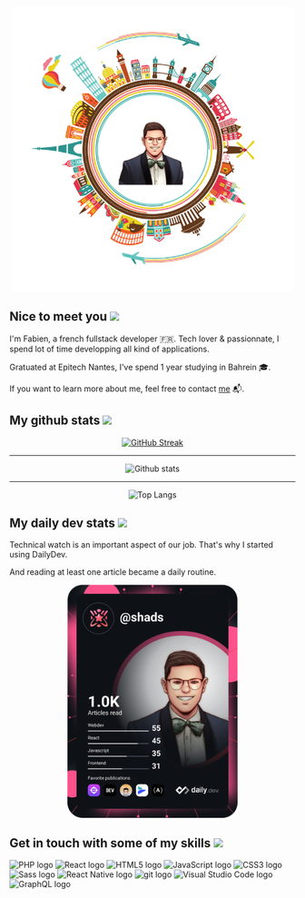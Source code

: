 <div align="center">
  <img src="assets/stats.svg" width="500px" />
</div>


## Nice to meet you <img src="https://media.giphy.com/media/hvRJCLFzcasrR4ia7z/giphy.gif" width="25" />

I'm Fabien, a french fullstack developer 🇫🇷. Tech lover & passionnate, I spend lot of time developping all kind of applications.

Gratuated at Epitech Nantes, I've spend 1 year studying in Bahrein 🎓.  

If you want to learn more about me, feel free to contact [me](mailto:fwfabou@gmail.com") 📬.


  
## My github stats <img src="https://media.giphy.com/media/QpyF0jsO26GWKTWctv/giphy.gif" width="40" />

<div align="center">
  
[![GitHub Streak](https://github-readme-streak-stats.herokuapp.com?user=fernan-x&theme=vue-dark&date_format=j%20M%5B%20Y%5D&fire=FFFFFF)](https://git.io/streak-stats)
  
  <hr/>
  
  ![Github stats](https://github-readme-stats.vercel.app/api?username=fernan-x&show_icons=true&theme=vue-dark)

  <hr/>
  
  ![Top Langs](https://github-readme-stats.vercel.app/api/top-langs/?username=fernan-x&show_icons=true&theme=vue-dark)

</div>

## My daily dev stats <img src="https://media3.giphy.com/media/kaCMhLe4cbFk9AzMOK/giphy.gif" width="25" />

Technical watch is an important aspect of our job. That's why I started using DailyDev. 

And reading at least one article became a daily routine.

<div align="center">
    <a href="https://app.daily.dev/Shads"><img src="devcard.svg" width="300" alt="Fabien Fernandes Alves's Dev Card"/></a>
</div>

## Get in touch with some of my skills <img src="https://media.giphy.com/media/IauL6LvGNlT3ffhcqq/giphy.gif" height="30" />

<img src="https://img.shields.io/badge/PHP-282C34?logo=php&logoColor=777BB4" alt="PHP logo" title="PHP" height="25" /> <img src="https://img.shields.io/badge/React-282C34?logo=react&logoColor=61DAFB" alt="React logo" title="React" height="25" /> <img src="https://img.shields.io/badge/HTML5-282C34?logo=html5&logoColor=E34F26" alt="HTML5 logo" title="HTML5" height="25" />
<img src="https://img.shields.io/badge/JavaScript-282C34?logo=javascript&logoColor=F7DF1E" alt="JavaScript logo" title="JavaScript" height="25" />
<img src="https://img.shields.io/badge/CSS3-282C34?logo=css3&logoColor=1572B6" alt="CSS3 logo" title="CSS3" height="25" />
<img src="https://img.shields.io/badge/Sass-282C34?logo=sass&logoColor=CC6699" alt="Sass logo" title="Sass" height="25" />
<img src="https://img.shields.io/badge/React Native-282C34?logo=react&logoColor=61DAFB" alt="React Native logo" title="React Native" height="25" />
<img src="https://img.shields.io/badge/git-282C34?logo=git&logoColor=F05032" alt="git logo" title="git" height="25" />
<img src="https://img.shields.io/badge/VS%20Code-282C34?logo=visual-studio-code&logoColor=007ACC" alt="Visual Studio Code logo" title="Visual Studio Code" height="25" />
<img src="https://img.shields.io/badge/GraphQL-282C34?logo=graphql&logoColor=E10098" alt="GraphQL logo" title="GraphQL" height="25" />
